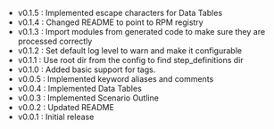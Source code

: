 * v0.1.5 : Implemented escape characters for Data Tables
* v0.1.4 : Changed README to point to RPM registry
* v0.1.3 : Import modules from generated code to make sure they are processed correctly
* v0.1.2 : Set default log level to warn and make it configurable
* v0.1.1 : Use root dir from the config to find step_definitions dir
* v0.1.0 : Added basic support for tags.
* v0.0.5 : Implemented keyword aliases and comments
* v0.0.4 : Implemented Data Tables
* v0.0.3 : Implemented Scenario Outline
* v0.0.2 : Updated README
* v0.0.1 : Initial release
